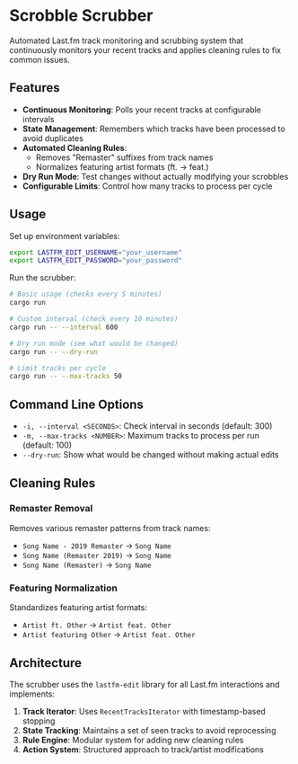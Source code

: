 # Scrobble Scrubber

Automated Last.fm track monitoring and scrubbing system that continuously monitors your recent tracks and applies cleaning rules to fix common issues.

## Features

- **Continuous Monitoring**: Polls your recent tracks at configurable intervals
- **State Management**: Remembers which tracks have been processed to avoid duplicates
- **Automated Cleaning Rules**:
  - Removes "Remaster" suffixes from track names
  - Normalizes featuring artist formats (ft. → feat.)
- **Dry Run Mode**: Test changes without actually modifying your scrobbles
- **Configurable Limits**: Control how many tracks to process per cycle

## Usage

Set up environment variables:
```bash
export LASTFM_EDIT_USERNAME="your_username"
export LASTFM_EDIT_PASSWORD="your_password"
```

Run the scrubber:
```bash
# Basic usage (checks every 5 minutes)
cargo run

# Custom interval (check every 10 minutes)
cargo run -- --interval 600

# Dry run mode (see what would be changed)
cargo run -- --dry-run

# Limit tracks per cycle
cargo run -- --max-tracks 50
```

## Command Line Options

- `-i, --interval <SECONDS>`: Check interval in seconds (default: 300)
- `-m, --max-tracks <NUMBER>`: Maximum tracks to process per run (default: 100)
- `--dry-run`: Show what would be changed without making actual edits

## Cleaning Rules

### Remaster Removal
Removes various remaster patterns from track names:
- `Song Name - 2019 Remaster` → `Song Name`
- `Song Name (Remaster 2019)` → `Song Name`
- `Song Name (Remaster)` → `Song Name`

### Featuring Normalization
Standardizes featuring artist formats:
- `Artist ft. Other` → `Artist feat. Other`
- `Artist featuring Other` → `Artist feat. Other`

## Architecture

The scrubber uses the `lastfm-edit` library for all Last.fm interactions and implements:

1. **Track Iterator**: Uses `RecentTracksIterator` with timestamp-based stopping
2. **State Tracking**: Maintains a set of seen tracks to avoid reprocessing
3. **Rule Engine**: Modular system for adding new cleaning rules
4. **Action System**: Structured approach to track/artist modifications